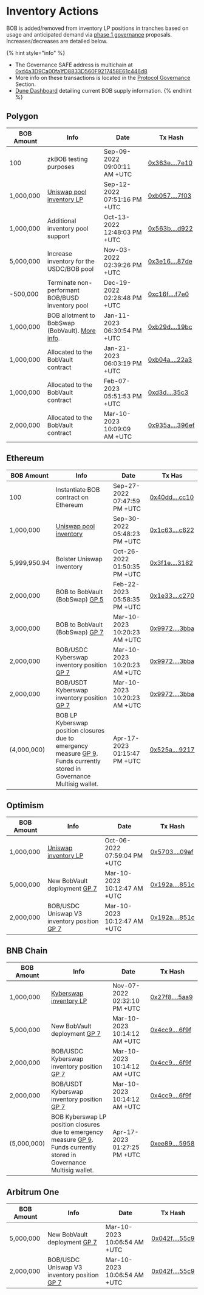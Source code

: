 # Inventory Actions

BOB is added/removed from inventory LP positions in tranches based on usage and anticipated demand via [phase 1 governance](../bob-dao.md#beta-phase-1) proposals. Increases/decreases are detailed below.

{% hint style="info" %}
* The Governance SAFE address is multichain at [0xd4a3D9Ca00fa1fD8833D560F9217458E61c446d8](https://app.safe.global/matic:0xd4a3D9Ca00fa1fD8833D560F9217458E61c446d8/home)
* More info on these transactions is located in the [Protocol Governance](../protocol-governance/) Section.
* [Dune Dashboard](https://dune.com/maxaleks/bob-stable-token) detailing current BOB supply information.
{% endhint %}

## Polygon

| BOB Amount | Info                                                                                                                      | Date                         | Tx Hash                                                                                                          |
| ---------- | ------------------------------------------------------------------------------------------------------------------------- | ---------------------------- | ---------------------------------------------------------------------------------------------------------------- |
| 100        | zkBOB testing purposes                                                                                                    | Sep-09-2022 09:00:11 AM +UTC | [0x363e....7e10](https://polygonscan.com/tx/0x363eabc1c221a6a85cbb77c1b6e556f7db853ddb439774a6089871da1bd37e10)  |
| 1,000,000  | [Uniswap pool inventory LP](https://zkbob.page.link/getBOB)                                                               | Sep-12-2022 07:51:16 PM +UTC | [0xb057....7f03](https://polygonscan.com/tx/0xb0574223b2c7be69999a4204e1e414179fa7f88f48df3a37ba55725706567f03)  |
| 1,000,000  | Additional inventory pool support                                                                                         | Oct-13-2022 12:48:03 PM +UTC | [0x563b....d922](https://polygonscan.com/tx/0x563b56bf3a1c9dd6f2e5f6bc12feae5df7f80801ee9b276efcfd83871c3bd922)  |
| 5,000,000  | Increase inventory for the USDC/BOB pool                                                                                  | Nov-03-2022 02:39:26 PM +UTC | [0x3e16....87de](https://polygonscan.com/tx/0x3e168dc82de33894c85f5f1f4e68afb0e25f43cc6685d8f9307fd4c9a12787de)  |
| -500,000   | Terminate non-performant BOB/BUSD inventory pool                                                                          | Dec-19-2022 02:28:48 PM +UTC | [0xc16f....f7e0](https://polygonscan.com/tx/0xc16f02ff1a29be8db6a076d94d0593abf880542eea6e8a75eb93c9228e5ef7e0)  |
| 1,000,000  | BOB allotment to  BobSwap (BobVault). [More info](../protocol-governance/gp-3-enable-bobvault-bobswap-for-public-use.md). | Jan-11-2023 06:30:54 PM +UTC | [0xb29d....19bc](https://polygonscan.com/tx/0xb29d804f5d2324a458dbbaff2c5da7d5e73c286bf42891f5816b030dfac119bc)  |
| 1,000,000  | Allocated to the BobVault contract                                                                                        | Jan-21-2023 06:03:19 PM +UTC | [0xb04a....22a3](https://polygonscan.com/tx/0xb04ad6ad2e2a050e0130ee7cba8722eb2472b6bd19beb499d77e8fde81ea22a3)  |
| 1,000,000  | Allocated to the BobVault contract                                                                                        | Feb-07-2023 05:51:53 PM +UTC | [0xd3d....35c3](https://polygonscan.com/tx/0xd3ded6606bf47934d1fadb7e3c9561139b65c5cfed9ca8a1ad3ca2386f1935c3)   |
| 2,000,000  | Allocated to the BobVault contract                                                                                        | Mar-10-2023 10:09:09 AM +UTC | [0x935a....396ef](https://polygonscan.com/tx/0x935a74e368b93fa539f5320629dd687e55aaeecd91ebca9e1bfdb185c00396ef) |

## Ethereum&#x20;

| BOB Amount   | Info                                                                                                                                                                                                             | Date                         | Tx Has                                                                                                       |
| ------------ | ---------------------------------------------------------------------------------------------------------------------------------------------------------------------------------------------------------------- | ---------------------------- | ------------------------------------------------------------------------------------------------------------ |
| 100          | Instantiate BOB contract on Ethereum                                                                                                                                                                             | Sep-27-2022 07:47:59 PM +UTC | [0x40dd....cc10](https://etherscan.io/tx/0x40dd99372285c6c2447718d12f4090daf257c076e5f65a4fba08e43b7f52cc10) |
| 1,000,000    | [Uniswap pool inventory](https://app.uniswap.org/#/swap/?chain=ethereum\&inputCurrency=0xA0b86991c6218b36c1d19D4a2e9Eb0cE3606eB48\&outputCurrency=0xB0B195aEFA3650A6908f15CdaC7D92F8a5791B0B)                    | Sep-30-2022 05:48:23 PM +UTC | [0x1c63....c622](https://etherscan.io/tx/0x1c63241d212dc7f5f64d7e684d256582172022872e08a8685cb3dc353668c622) |
| 5,999,950.94 | Bolster Uniswap inventory                                                                                                                                                                                        | Oct-26-2022 01:50:35 PM +UTC | [0x3f1e....3182](https://etherscan.io/tx/0x3f1e4fafd917ec97540a047f5b042ccdb14b6d2971552bc98e450d6812623182) |
| 2,000,000    | BOB to BobVault (BobSwap) [GP 5](../protocol-governance/gp-5-enable-bobvault-bobswap-on-ethereum-mainnet.md)                                                                                                     | Feb-22-2023 05:58:35 PM +UTC | [0x1e33....c270](https://etherscan.io/tx/0x1e33247389a04b8ffea082267821a9ccf2d79826812035d1256cb60b477bc270) |
| 3,000,000    | BOB to BobVault (BobSwap) [GP 7](../protocol-governance/gp-7-increase-multi-chain-inventory-and-update-bobswap.md)                                                                                               | Mar-10-2023 10:20:23 AM +UTC | [0x9972....3bba](https://etherscan.io/tx/0x9972a9f4294531d0bffc96eb795e35539b0a20a83956b07d39a9887831c03bba) |
| 2,000,000    | BOB/USDC Kyberswap inventory position [GP 7](../protocol-governance/gp-7-increase-multi-chain-inventory-and-update-bobswap.md)                                                                                   | Mar-10-2023 10:20:23 AM +UTC | [0x9972....3bba](https://etherscan.io/tx/0x9972a9f4294531d0bffc96eb795e35539b0a20a83956b07d39a9887831c03bba) |
| 2,000,000    | BOB/USDT Kyberswap inventory position [GP 7](../protocol-governance/gp-7-increase-multi-chain-inventory-and-update-bobswap.md)                                                                                   | Mar-10-2023 10:20:23 AM +UTC | [0x9972....3bba](https://etherscan.io/tx/0x9972a9f4294531d0bffc96eb795e35539b0a20a83956b07d39a9887831c03bba) |
| (4,000,000)  | BOB LP Kyberswap position closures due to emergency measure [GP 9](../protocol-governance/gp-9-deactivate-kyberswap-inventory-pairs-emergency-measure.md). Funds currently stored in Governance Multisig wallet. | Apr-17-2023 01:15:47 PM +UTC | [0x525a....9217](https://etherscan.io/tx/0x525a434a05668791df3826d1bfe937658f8c52969dcb9b5fcc7815d0eb1c9217) |

## Optimism

| BOB Amount | Info                                                                                                                                                                                        | Date                         | Tx Hash                                                                                                                 |
| ---------- | ------------------------------------------------------------------------------------------------------------------------------------------------------------------------------------------- | ---------------------------- | ----------------------------------------------------------------------------------------------------------------------- |
| 1,000,000  | [Uniswap inventory LP](https://app.uniswap.org/#/swap/?chain=optimism\&inputCurrency=0xA0b86991c6218b36c1d19D4a2e9Eb0cE3606eB48\&outputCurrency=0xB0B195aEFA3650A6908f15CdaC7D92F8a5791B0B) | Oct-06-2022 07:59:04 PM +UTC | [0x5703....09af](https://optimistic.etherscan.io/tx/0x57039c5a011c6a41f5e89e8928adafe2e964d20c005b2114eb73687a0cff09af) |
| 5,000,000  | New BobVault deployment  [GP 7](../protocol-governance/gp-7-increase-multi-chain-inventory-and-update-bobswap.md)                                                                           | Mar-10-2023 10:12:47 AM +UTC | [0x192a....851c](https://optimistic.etherscan.io/tx/0x192aeefa67c2a47a9e4727807f573e81510939989ea0de6295d2df1eaeb7851c) |
| 2,000,000  | BOB/USDC Uniswap V3 inventory position  [GP 7](../protocol-governance/gp-7-increase-multi-chain-inventory-and-update-bobswap.md)                                                            | Mar-10-2023 10:12:47 AM +UTC | [0x192a....851c](https://optimistic.etherscan.io/tx/0x192aeefa67c2a47a9e4727807f573e81510939989ea0de6295d2df1eaeb7851c) |

## BNB Chain

| BOB Amount  | Info                                                                                                                                                                                                             | Date                         | Tx Hash                                                                                                     |
| ----------- | ---------------------------------------------------------------------------------------------------------------------------------------------------------------------------------------------------------------- | ---------------------------- | ----------------------------------------------------------------------------------------------------------- |
| 1,000,000   | [Kyberswap inventory LP](https://kyberswap.com/swap/bnb/bob-to-usdc)                                                                                                                                             | Nov-07-2022 02:32:10 PM +UTC | [0x27f8....5aa9](https://bscscan.com/tx/0x27f833734e9b3f018ff6b903fe856bf2bbc3a853aa585b5836c6e22308975aa9) |
| 5,000,000   | New BobVault deployment  [GP 7](../protocol-governance/gp-7-increase-multi-chain-inventory-and-update-bobswap.md)                                                                                                | Mar-10-2023 10:14:12 AM +UTC | [0x4cc9....6f9f](https://bscscan.com/tx/0x4cc92a608c8d3f8c8e150d22d9038a5fe16a1b2e657a59289441d21778556f9f) |
| 2,000,000   | BOB/USDC Kyberswap inventory position [GP 7](../protocol-governance/gp-7-increase-multi-chain-inventory-and-update-bobswap.md)                                                                                   | Mar-10-2023 10:14:12 AM +UTC | [0x4cc9....6f9f](https://bscscan.com/tx/0x4cc92a608c8d3f8c8e150d22d9038a5fe16a1b2e657a59289441d21778556f9f) |
| 2,000,000   | BOB/USDT Kyberswap inventory position [GP 7](../protocol-governance/gp-7-increase-multi-chain-inventory-and-update-bobswap.md)                                                                                   | Mar-10-2023 10:14:12 AM +UTC | [0x4cc9....6f9f](https://bscscan.com/tx/0x4cc92a608c8d3f8c8e150d22d9038a5fe16a1b2e657a59289441d21778556f9f) |
| (5,000,000) | BOB Kyberswap LP position closures due to emergency measure [GP 9](../protocol-governance/gp-9-deactivate-kyberswap-inventory-pairs-emergency-measure.md). Funds currently stored in Governance Multisig wallet. | Apr-17-2023 01:27:25 PM +UTC | [0xee89....5958](https://bscscan.com/tx/0xee898220f074fb750d71777f7d8514a0f1b86c9fcff9576a319875eedb805958) |

## Arbitrum One

| BOB Amount | Info                                                                                                                             | Date                         | Tx Hash                                                                                                     |
| ---------- | -------------------------------------------------------------------------------------------------------------------------------- | ---------------------------- | ----------------------------------------------------------------------------------------------------------- |
| 5,000,000  | New BobVault deployment  [GP 7](../protocol-governance/gp-7-increase-multi-chain-inventory-and-update-bobswap.md)                | Mar-10-2023 10:06:54 AM +UTC | [0x042f....55c9](https://arbiscan.io/tx/0x042f31f4d0a43e3c5626695b086a403981c043ce6cb1d4653bd100aedd9155c9) |
| 2,000,000  | BOB/USDC Uniswap V3 inventory position  [GP 7](../protocol-governance/gp-7-increase-multi-chain-inventory-and-update-bobswap.md) | Mar-10-2023 10:06:54 AM +UTC | [0x042f....55c9](https://arbiscan.io/tx/0x042f31f4d0a43e3c5626695b086a403981c043ce6cb1d4653bd100aedd9155c9) |
